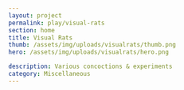 ```yaml
---
layout: project
permalink: play/visual-rats
section: home
title: Visual Rats
thumb: /assets/img/uploads/visualrats/thumb.png
hero: /assets/img/uploads/visualrats/hero.png

description: Various concoctions & experiments
category: Miscellaneous
---
```

